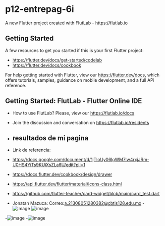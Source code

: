# p12-entrepag-6i

A new Flutter project created with FlutLab - https://flutlab.io

## Getting Started

A few resources to get you started if this is your first Flutter project:

- https://flutter.dev/docs/get-started/codelab
- https://flutter.dev/docs/cookbook

For help getting started with Flutter, view our
https://flutter.dev/docs, which offers tutorials,
samples, guidance on mobile development, and a full API reference.

## Getting Started: FlutLab - Flutter Online IDE

- How to use FlutLab? Please, view our https://flutlab.io/docs
- Join the discussion and conversation on https://flutlab.io/residents

- ## resultados de mi pagina

- Link de referencia:
- https://docs.google.com/document/d/1jTloUy06IgWM7lw4rxjJRm-U0HS4YiTs9KUiXsZLa6U/edit?pli=1
- https://docs.flutter.dev/cookbook/design/drawer
- https://api.flutter.dev/flutter/material/Icons-class.html
- https://github.com/flutter-teacher/card-widget/blob/main/card_test.dart

- Jonatan Mazuca: Correo:a.21308051280382@cbtis128.edu.mx
-![image](https://github.com/JonatanMVJ/p12-Entrepaginas/assets/143743615/eea08ff3-72e2-4867-bcc6-1af52f81c580)
![image](https://github.com/JonatanMVJ/p12-Entrepaginas/assets/143743615/50a8c42d-2b5c-4628-a839-e5142fe2f85e)

-![image](https://github.com/JonatanMVJ/p12-Entrepaginas/assets/143743615/bf260d24-95f9-4e86-9a33-638af2ba6fd7)
-![image](https://github.com/JonatanMVJ/p12-Entrepaginas/assets/143743615/a58079fe-de88-4bee-aa6e-8ab2c6433fab)








